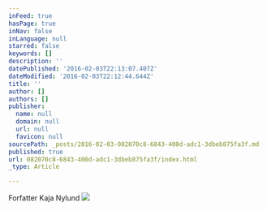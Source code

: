```yaml
---
inFeed: true
hasPage: true
inNav: false
inLanguage: null
starred: false
keywords: []
description: ''
datePublished: '2016-02-03T22:13:07.407Z'
dateModified: '2016-02-03T22:12:44.644Z'
title: ''
author: []
authors: []
publisher:
  name: null
  domain: null
  url: null
  favicon: null
sourcePath: _posts/2016-02-03-082070c8-6843-400d-adc1-3dbeb875fa3f.md
published: true
url: 082070c8-6843-400d-adc1-3dbeb875fa3f/index.html
_type: Article

---
```

Forfatter Kaja Nylund
![](https://the-grid-user-content.s3-us-west-2.amazonaws.com/4c60ef7e-c1be-4f96-af79-5aaa3d6d8c89.gif)